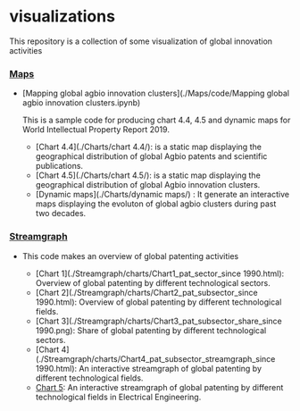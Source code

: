 # visualizations
This repository is a collection of some visualization of global innovation activities

### [Maps](./Maps/) 

- [Mapping global agbio innovation clusters](./Maps/code/Mapping global agbio innovation clusters.ipynb)

    This is a sample code for producing chart 4.4, 4.5 and dynamic maps for World Intellectual Property Report 2019. 
    - [Chart 4.4](./Charts/chart 4.4/): is a static map displaying the geographical distribution of global Agbio patents and scientific publications.  
    - [Chart 4.5](./Charts/chart 4.5/): is a static map displaying the geographical distribution of global Agbio innovation clusters.
    - [Dynamic maps](./Charts/dynamic maps/)
: It generate an interactive maps displaying the evoluton of global agbio clusters during past two decades.

### [Streamgraph](./Streamgraph/) 

- This code makes an overview of global patenting activities 

    - [Chart 1](./Streamgraph/charts/Chart1_pat_sector_since 1990.html): Overview of global patenting by different technological sectors. 
    - [Chart 2](./Streamgraph/charts/Chart2_pat_subsector_since 1990.html): Overview of global patenting by different technological fields.
    - [Chart 3](./Streamgraph/charts/Chart3_pat_subsector_share_since 1990.png): Share of global patenting by different technological sectors.
    - [Chart 4](./Streamgraph/charts/Chart4_pat_subsector_streamgraph_since 1990.html): An interactive streamgraph of global patenting by different technological fields.
    - [Chart 5](./Streamgraph/charts/Chart5_pat_subsector_streamgraph_EE_since1950.html): An interactive streamgraph of global patenting by different technological fields in Electrical Engineering. 


